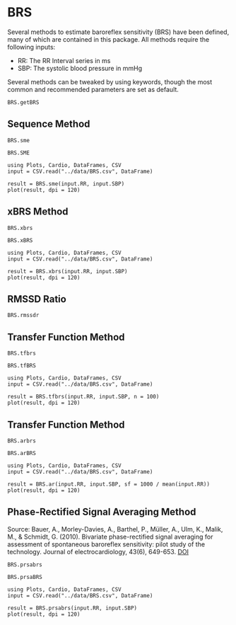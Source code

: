 # BRS
Several methods to estimate baroreflex sensitivity (BRS) have been defined, many of which are contained in this package. All methods require the following inputs:

* RR: The RR Interval series in ms
* SBP: The systolic blood pressure in mmHg

Several methods can be tweaked by using keywords, though the most common and recommended parameters are set as default.

```@docs
BRS.getBRS
```

## Sequence Method

```@docs
BRS.sme
```

```@docs
BRS.SME
```

```@setup sme
using Plots, Cardio, DataFrames, CSV
input = CSV.read("../data/BRS.csv", DataFrame)
```

```@example sme
result = BRS.sme(input.RR, input.SBP)
plot(result, dpi = 120)
```

## xBRS Method
```@docs
BRS.xbrs
```

```@docs
BRS.xBRS
```

```@setup xBRS
using Plots, Cardio, DataFrames, CSV
input = CSV.read("../data/BRS.csv", DataFrame)
```

```@example xBRS
result = BRS.xbrs(input.RR, input.SBP)
plot(result, dpi = 120)
```

## RMSSD Ratio
```@docs
BRS.rmssdr
```

## Transfer Function Method

```@docs
BRS.tfbrs
```

```@docs
BRS.tfBRS
```

```@setup tfBRS
using Plots, Cardio, DataFrames, CSV
input = CSV.read("../data/BRS.csv", DataFrame)
```

```@example tfBRS
result = BRS.tfbrs(input.RR, input.SBP, n = 100)
plot(result, dpi = 120)
```

## Transfer Function Method

```@docs
BRS.arbrs
```

```@docs
BRS.arBRS
```

```@setup arBRS
using Plots, Cardio, DataFrames, CSV
input = CSV.read("../data/BRS.csv", DataFrame)
```

```@example arBRS
result = BRS.ar(input.RR, input.SBP, sf = 1000 / mean(input.RR))
plot(result, dpi = 120)
```

## Phase-Rectified Signal Averaging Method
Source: Bauer, A., Morley-Davies, A., Barthel, P., Müller, A., Ulm, K., Malik, M., & Schmidt, G. (2010). Bivariate phase-rectified signal averaging for assessment of spontaneous baroreflex sensitivity: pilot study of the technology. Journal of electrocardiology, 43(6), 649-653. [DOI](https://doi.org/10.1016/j.jelectrocard.2010.05.012)
```@docs
BRS.prsabrs
```

```@docs
BRS.prsaBRS
```

```@setup prsabrs
using Plots, Cardio, DataFrames, CSV
input = CSV.read("../data/BRS.csv", DataFrame)
```

```@example prsabrs
result = BRS.prsabrs(input.RR, input.SBP)
plot(result, dpi = 120)
```
